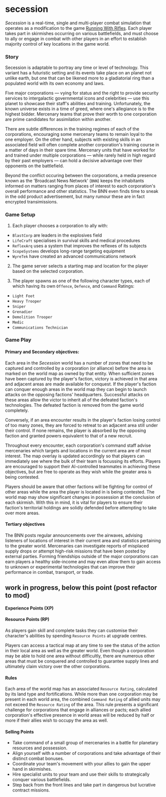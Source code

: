 # secession

*Secession* is a real-time, single and multi-player combat simulation that operates as a modification to the game [Running With Rifles](http://www.runningwithrifles.com). Each player takes part in skirmishes occurring on various battlefields, and must choose to ally or engage in combat with other players in an effort to establish majority control of key locations in the game world.

### Story
Secession is adaptable to portray any time or level of technology. This variant has a futuristic setting and its events take place on an planet not unlike earth, but one that can be likened more to a gladiatorial ring than a populated world with its own economy and laws.

Five major corporations &mdash; vying for status and the right to provide security services to intergalactic governmental icons and celebrities &mdash; use this planet to showcase their staff's abilities and training. Unfortunately, the known universe exists in a time of greed, where one's allegiance is to the highest bidder. Mercenary teams that prove their worth to one corporation are prime candidates for assimilation within another.

There are subtle differences in the training regimes of each of the corporations, encouraging some mercenary teams to remain loyal to the one employer. On the other hand, subjects with existing skills in an associated field will often complete another corporation's training course in a matter of days in their spare time. Mercenary units that have worked for and trained under multiple corporations &mdash; while rarely held in high regard by their past employers &mdash; can hold a decisive advantage over their opponents on the battlefield.

Beyond the conflict occuring between the corporations, a media presence known as the 'Broadcast News Network' (`BNN`) keeps the inhabitants informed on matters ranging from places of interest to each corporation's overall performance and other statistics. The BNN even finds time to sneak in the odd product advertisement, but many rumour these are in fact encrypted transimissions.

### Game Setup
1. Each player chooses a corporation to ally with:
  * `BlastCorp` are leaders in the explosives field
  * `LifeCraft` specialises in survival skills and medical procedures
  * `ReflexArq` uses a system that improves the reflexes of its subjects
  * `ScopeSystems` develops long-range targeting equipment
  * `WyreTek` have created an advanced communications network
  
2. The game server selects a starting map and location for the player based on the selected corporation. 

3. The player spawns as one of the following character types, each of which having its own `Offence`, `Defence`, and `Command` Ratings:
  * `Light Foot`
  * `Heavy Trooper`
  * `Sniper`
  * `Grenadier`
  * `Demolition Trooper`
  * `Medic`
  * `Communications Technician`

### Game Play
#### Primary and Secondary objectives:
Each area in the *Secession* world has a number of zones that need to be captured and controlled by a corporation (or alliance) before the area is marked on the world map as owned by that entity. When sufficient zones have been captured by the player's faction, victory is achieved in that area and adjacent areas are made available for conquest. If the player's faction can conquer enough areas in the world map they can begin to launch attacks on the opposing factions' headquarters. Successful attacks on these areas allow the victor to inherit all of the defeated faction's technologies. The defeated faction is removed from the game world completely.

Conversely, if an area encounter results in the player's faction losing control of too many zones, they are forced to retreat to an adjacent area still under their control. If none remains, the player is absorbed by the opposing faction and granted powers equivalent to that of a new recruit.

Throughout every encounter, each corporation's command staff advise mercenaries which targets and locations in the current area are of most interest. The map overlay is updated accordingly so that players can immediately see where the bulk of their team is focussing its efforts. Players are encouraged to support their AI-controlled teammates in achieving these objectives, but are free to operate as they wish while the greater area is being contested.

Players should be aware that other factions will be fighting for control of other areas while the area the player is located in is being contested. The world map may show significant changes in possession at the conclusion of each skirmish. With this in mind, it is vital for players to ensure their faction's territorial holdings are solidly defended before attempting to take over more areas. 

#### Tertiary objectives
The BNN posts regular announcements over the airwaves, advising listeners of locations of interest in their current area and statistics pertaining to the greater world. Mercenaries can investigate reports of misplaced supply drops or attempt high-risk missions that have been posted by external parties. Forming friendships outside of the major corporations can earn players a healthy side-income and may even allow them to gain access to unknown or experimental technologies that can improve their performance in combat, transport, or trade.

## work in progress, below this point (post refactor to mod)
#### Experience Points (XP)

#### Resource Points (RP)
As players gain skill and complete tasks they can customise their character's abilities by spending `Resource Points` at upgrade centres.

Players can access a tactical map at any time to see the status of the action in their local area as well as the greater world. Even though a corporation may be able to hold one area without difficultly, there are numerous other areas that must be conquered and controlled to guarantee supply lines and ultimately claim victory over the other corporations.

#### Rules
Each area of the world map has an associated `Resource Rating`, calculated by its land type and fortifications. While more than one corporation may be present in each world area, the combined `Command Rating` of allied units may not exceed the `Resource Rating` of the area. This rule presents a significant challenge for corporations that engage in alliances or pacts; each allied corporation's effective presence in world areas will be reduced by half or more if their allies wish to occupy the area as well.

#### Selling Points
* Take command of a small group of mercenaries in a battle for planetary resources and possession.
* Align yourself with a number of corporations and take advantage of their distinct combat bonuses.
* Coordinate your team's movement with your allies to gain the upper hand in skirmishes.
* Hire specialist units to your team and use their skills to strategically conquer various battlefields.
* Step back from the front lines and take part in dangerous but lucrative contract missions.
